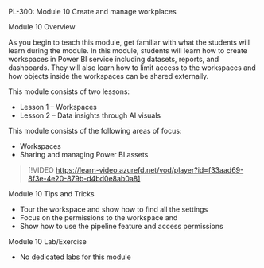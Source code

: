 

PL-300: Module 10 Create and manage workplaces 

Module 10 Overview 

As you begin to teach this module, get familiar with what the students will learn during the module. In this module, students will learn how to create workspaces in Power BI service including datasets, reports, and dashboards. They will also learn how to limit access to the workspaces and how objects inside the workspaces can be shared externally. 

This module consists of two lessons: 

- Lesson 1 – Workspaces 
- Lesson 2 – Data insights through AI visuals 

This module consists of the following areas of focus: 

- Workspaces 
- Sharing and managing Power BI assets 

> [!VIDEO https://learn-video.azurefd.net/vod/player?id=f33aad69-8f3e-4e20-879b-d4bd0e8ab0a8]

Module 10 Tips and Tricks 

- Tour the workspace and show how to find all the settings 
- Focus on the permissions to the workspace and  
- Show how to use the pipeline feature and access permissions  

Module 10 Lab/Exercise 

- No dedicated labs for this module  
